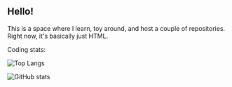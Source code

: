 ## Hello!

This is a space where I learn, toy around, and host a couple of repositories. Right now, it's basically just HTML.

Coding stats:

![Top Langs](https://github-readme-stats.vercel.app/api/top-langs/?username=bsplawski&layout=compact&theme=radical)

![GitHub stats](https://github-readme-stats.vercel.app/api?username=bsplawski&show_icons=true&theme=radical)
